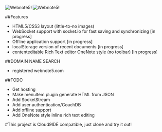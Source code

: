 ![Webnote5!](http://dl.dropbox.com/u/564962/webnote5/new2.png)
![Webnote5!](http://dl.dropbox.com/u/564962/webnote5/new.png)

##Features
* HTML5/CSS3 layout (little-to-no images)
* WebSocket support with socket.io for fast saving and synchronizing [in progress]
* Offline application support [in progress]
* localStorage version of recent documents [in progress]
* contenteditable Rich Text editor OneNote style (no toolbar) [in progress]

##DOMAIN NAME SEARCH
* registered webnote5.com


##TODO
* Get hosting
* Make menuItem plugin generate HTML from JSON
* Add SocketStream
* Add user authentication/CouchDB
* Add offline support
* Add OneNote style inline rich text editing

#This project is Cloud9IDE compatible, just clone and try it out!
